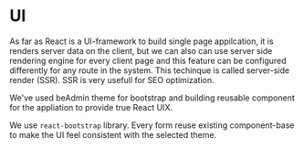 # UI

As far as React is a UI-framework to build single page appilcation, it is renders server data on the client, but we can also can use server side rendering engine for every client page and this feature can be configured differently for any route in the system. This techinque is called server-side render \(SSR\). SSR is very usefull for SEO optimization.

We've used beAdmin theme for bootstrap and building reusable component for the appliation to provide true React UIX.

We use `react-bootstrap` library. Every form reuse existing component-base to make the UI feel consistent with the selected theme.

